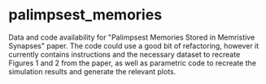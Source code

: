 # palimpsest_memories
Data and code availability for "Palimpsest Memories Stored in Memristive Synapses" paper.
The code could use a good bit of refactoring, however it currently contains instructions and the necessary dataset to recreate Figures 1 and 2 from the paper, as well as parametric code to recreate the simulation results and generate the relevant plots.
